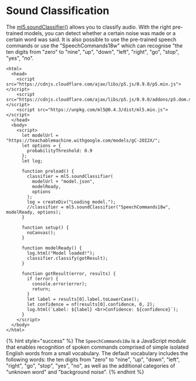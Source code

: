 # Sound Classification

The [ml5.soundClassifier\(\)](https://learn.ml5js.org/docs/#/reference/sound-classifier) allows you to classify audio. With the right pre-trained models, you can detect whether a certain noise was made or a certain word was said. It is also possible to use the pre-trained speech commands or use the "SpeechCommands18w" which can recognise "the ten digits from "zero" to "nine", "up", "down", "left", "right", "go", "stop", "yes", "no".

```markup
<html>
  <head>
    <script src="https://cdnjs.cloudflare.com/ajax/libs/p5.js/0.9.0/p5.min.js"></script>
    <script src="https://cdnjs.cloudflare.com/ajax/libs/p5.js/0.9.0/addons/p5.dom.min.js"></script>
    <script src="https://unpkg.com/ml5@0.4.3/dist/ml5.min.js"></script>
  </head>
  <body>
    <script>
      let modelUrl = "https://teachablemachine.withgoogle.com/models/gC-2OI2X/";
      let options = {
        probabilityThreshold: 0.9
      };
      let log;
      
      function preload() {
        classifier = ml5.soundClassifier(
          modelUrl + "model.json",
          modelReady,
          options
        );
        log = createDiv("Loading model.");
        //classifier = ml5.soundClassifier("SpeechCommands18w", modelReady, options);
      }

      function setup() {
        noCanvas();
      }

      function modelReady() {
        log.html("Model loaded!");
        classifier.classify(gotResult);
      }

      function gotResult(error, results) {
        if (error) {
          console.error(error);
          return;
        }
        let label = results[0].label.toLowerCase();
        let confidence = nf(results[0].confidence, 0, 2);
        log.html(`Label: ${label} <br>Confidence: ${confidence}`);
      }
    </script>
  </body>
</html>

```

{% hint style="success" %}
The `SpeechCommands18w`  is a JavaScript module that enables recognition of spoken commands comprised of simple isolated English words from a small vocabulary. The default vocabulary includes the following words: the ten digits from "zero" to "nine", "up", "down", "left", "right", "go", "stop", "yes", "no", as well as the additional categories of "unknown word" and "background noise".
{% endhint %}


